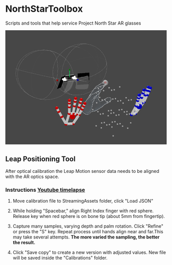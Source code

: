 # NorthStarToolbox
 Scripts and tools that help service Project North Star AR glasses

![Leap Positioning Tool](img/positioningTool.PNG)

## Leap Positioning Tool

After optical calibration the Leap Motion sensor data needs to be aligned with the AR optics space.

### Instructions [Youtube timelapse](https://www.youtube.com/watch?v=0LtfHAdqVtQ)

1) Move calibration file to StreamingAssets folder, click "Load JSON"

2) While holding "Spacebar," align Right Index finger with red sphere. Release key when red sphere is on bone tip (about 5mm from fingertip).

3) Capture many samples, varying depth and palm rotation. Click "Refine" or press the "S" key. Repeat process until hands align near and far.This may take several attempts. **The more varied the sampling, the better the result.**

4) Click "Save copy" to create a new version with adjusted values. New file will be saved inside the "Calibrations" folder.
